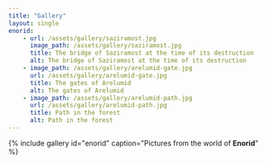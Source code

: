 ```yaml
---
title: "Gallery"
layout: single
enorid:
    - url: /assets/gallery/saziramost.jpg
      image_path: /assets/gallery/saziramost.jpg
      title: The bridge of Saziramost at the time of its destruction
      alt: The bridge of Saziramost at the time of its destruction
    - image_path: /assets/gallery/arelumid-gate.jpg
      url: /assets/gallery/arelumid-gate.jpg
      title: The gates of Arelumid
      alt: The gates of Arelumid
    - image_path: /assets/gallery/arelumid-path.jpg
      url: /assets/gallery/arelumid-path.jpg
      title: Path in the forest
      alt: Path in the forest
---
```


{% include gallery id="enorid" caption="Pictures from the world of **Enorid**" %}
